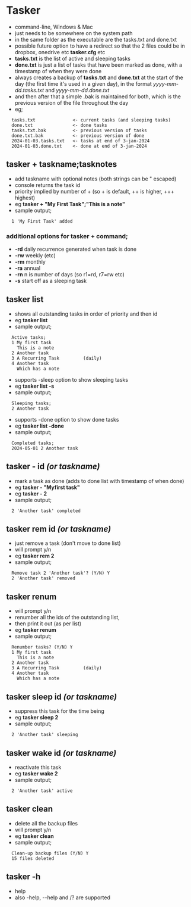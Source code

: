 ﻿# Tasker  

* command-line, Windows & Mac  
* just needs to be somewhere on the system path  
* in the same folder as the executable are the tasks.txt and done.txt  
* possible future option to have a redirect so that the 2 files could be in dropbox, onedrive etc **tasker.cfg** etc  
* **tasks.txt** is the list of active and sleeping tasks  
* **done.txt** is just a list of tasks that have been marked as done, with a timestamp of when they were done
* always creates a backup of **tasks.txt** and **done.txt** at the start of the day (the first time it's used in a given day), 
in the format *yyyy-mm-dd.tasks.txt* and *yyyy-mm-dd.done.txt*
* and then after that a simple .bak is maintained for both, which is the previous version of the file throughout the day  
* eg;  
```  
  tasks.txt              <- current tasks (and sleeping tasks)
  done.txt               <- done tasks
  tasks.txt.bak          <- previous version of tasks
  done.txt.bak           <- previous version of done
  2024-01-03.tasks.txt   <- tasks at end of 3-jan-2024  
  2024-01-03.done.txt    <- done at end of 3-jan-2024  
```


## tasker + taskname;tasknotes 
  * add taskname with optional notes (both strings can be " escaped)  
  * console returns the task id  
  * priority implied by number of + (so + is default, ++ is higher, +++ highest)  
  * eg **tasker + "My First Task";"This is a note"**
  * sample output;
```  
  1 'My First Task' added  
```
### additional options for tasker + command;
  * **-rd** daily recurrence generated when task is done  
  * **-rw** weekly (etc)  
  * **-rm** monthly  
  * **-ra** annual  
  * **-rn** n is number of days (so r1=rd, r7=rw etc)  
  * **-s** start off as a sleeping task  


## tasker list
  * shows all outstanding tasks in order of priority and then id  
  * eg **tasker list**  
  * sample output;
```  
  Active tasks;
  1 My first task  
    This is a note  
  2 Another task  
  3 A Recurring Task         (daily)  
  4 Another task  
    Which has a note
```
  * supports -sleep option to show sleeping tasks  
  * eg **tasker list -s**  
  * sample output;
```  
  Sleeping tasks;
  2 Another task  
```
  * supports -done option to show done tasks  
  * eg **tasker list -done**  
  * sample output;
```  
  Completed tasks;
  2024-05-01 2 Another task  
```

## tasker - id *(or taskname)*
  * mark a task as done (adds to done list with timestamp of when done)
  * eg **tasker - "Myfirst task"**
  * eg **tasker - 2**
  * sample output;
```  
  2 'Another task' completed  
```


## tasker rem id *(or taskname)*
  * just remove a task (don't move to done list) 
  * will prompt y/n
  * eg **tasker rem 2**
  * sample output;
```  
  Remove task 2 'Another task'? (Y/N) Y  
  2 'Another task' removed  
```

## tasker renum
  * will prompt y/n
  * renumber all the ids of the outstanding list,  
  * then print it out (as per list)
  * eg **tasker renum**  
  * sample output;
```  
  Renumber tasks? (Y/N) Y  
  1 My first task  
    This is a note  
  2 Another task  
  3 A Recurring Task         (daily)  
  4 Another task  
    Which has a note
```

## tasker sleep id *(or taskname)*
  * suppress this task for the time being
  * eg **tasker sleep 2**
  * sample output;
```  
  2 'Another task' sleeping
```

## tasker wake id *(or taskname)*
  * reactivate this task
  * eg **tasker wake 2**
  * sample output;
```  
  2 'Another task' active
```


## tasker clean
  * delete all the backup files
  * will prompt y/n  
  * eg **tasker clean**
  * sample output;
```  
  Clean-up backup files (Y/N) Y  
  15 files deleted
```


## tasker -h
  * help
  * also -help, --help and /? are supported  









